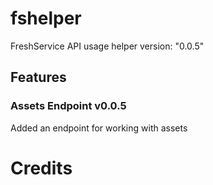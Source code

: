 # fshelper
FreshService API usage helper version: "0.0.5"

## Features
### Assets Endpoint v0.0.5
  Added an endpoint for working with assets

# Credits
